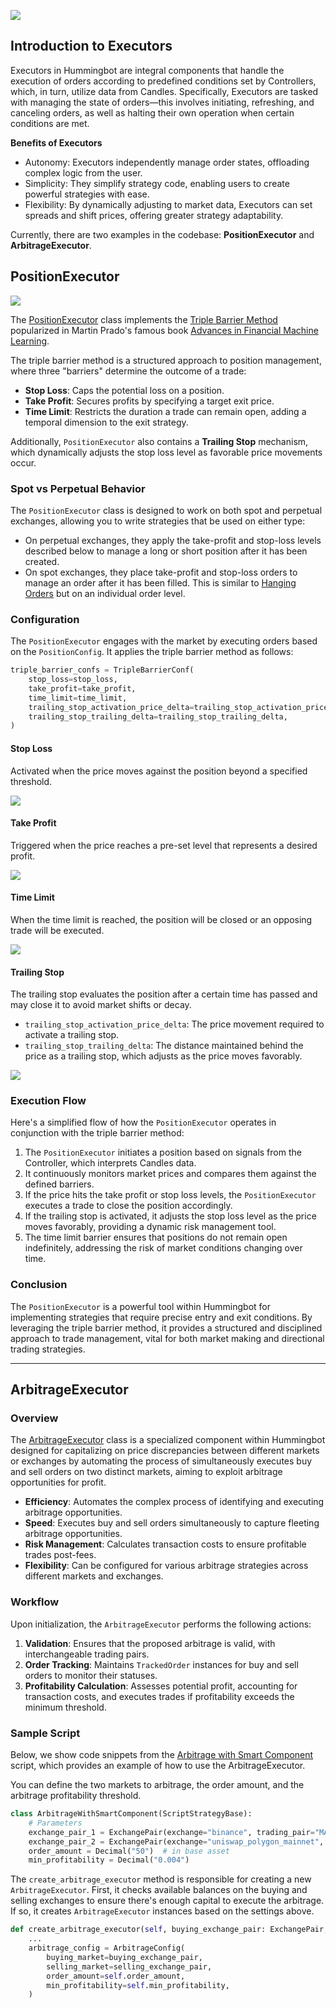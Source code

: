 ![](../diagrams/5.png)

## Introduction to Executors

Executors in Hummingbot are integral components that handle the execution of orders according to predefined conditions set by Controllers, which, in turn, utilize data from Candles. Specifically, Executors are tasked with managing the state of orders—this involves initiating, refreshing, and canceling orders, as well as halting their own operation when certain conditions are met.

**Benefits of Executors**

* Autonomy: Executors independently manage order states, offloading complex logic from the user.
* Simplicity: They simplify strategy code, enabling users to create powerful strategies with ease.
* Flexibility: By dynamically adjusting to market data, Executors can set spreads and shift prices, offering greater strategy adaptability.

Currently, there are two examples in the codebase: **PositionExecutor** and **ArbitrageExecutor**.

## PositionExecutor

![](./triple_barrier.png)

The [PositionExecutor](https://github.com/hummingbot/hummingbot/blob/13aab912ea297a70e52f560cc7239400a1204aa6/hummingbot/smart_components/executors/position_executor/position_executor.py) class implements the [Triple Barrier Method](https://www.mlfinlab.com/en/latest/labeling/tb_meta_labeling.html) popularized in Martin Prado's famous book [Advances in Financial Machine Learning](https://www.wiley.com/en-us/Advances+in+Financial+Machine+Learning-p-9781119482086).

The triple barrier method is a structured approach to position management, where three "barriers" determine the outcome of a trade:

* **Stop Loss**: Caps the potential loss on a position.
* **Take Profit**: Secures profits by specifying a target exit price.
* **Time Limit**: Restricts the duration a trade can remain open, adding a temporal dimension to the exit strategy.

Additionally, `PositionExecutor` also contains a **Trailing Stop** mechanism, which dynamically adjusts the stop loss level as favorable price movements occur.


### Spot vs Perpetual Behavior
 
The `PositionExecutor` class is designed to work on both spot and perpetual exchanges, allowing you to write strategies that be used on either type:

* On perpetual exchanges, they apply the take-profit and stop-loss levels described below to manage a long or short position after it has been created.
* On spot exchanges, they place take-profit and stop-loss orders to manage an order after it has been filled. This is similar to [Hanging Orders](/strategy-configs/hanging-orders/) but on an individual order level.


### Configuration

The `PositionExecutor` engages with the market by executing orders based on the `PositionConfig`. It applies the triple barrier method as follows:

```python
triple_barrier_confs = TripleBarrierConf(
    stop_loss=stop_loss,
    take_profit=take_profit,
    time_limit=time_limit,
    trailing_stop_activation_price_delta=trailing_stop_activation_price_delta,
    trailing_stop_trailing_delta=trailing_stop_trailing_delta,
)
```

#### Stop Loss

Activated when the price moves against the position beyond a specified threshold.

![](./stop_loss.png)



#### Take Profit

Triggered when the price reaches a pre-set level that represents a desired profit.

![](./take_profit.png)


#### Time Limit

When the time limit is reached, the position will be closed or an opposing trade will be executed.

![](./time_limit.png)

#### Trailing Stop

The trailing stop evaluates the position after a certain time has passed and may close it to avoid market shifts or decay.

- `trailing_stop_activation_price_delta`: The price movement required to activate a trailing stop.
- `trailing_stop_trailing_delta`: The distance maintained behind the price as a trailing stop, which adjusts as the price moves favorably.

![](./trailing_stop.png)


### Execution Flow

Here's a simplified flow of how the `PositionExecutor` operates in conjunction with the triple barrier method:

1. The `PositionExecutor` initiates a position based on signals from the Controller, which interprets Candles data.
2. It continuously monitors market prices and compares them against the defined barriers.
3. If the price hits the take profit or stop loss levels, the `PositionExecutor` executes a trade to close the position accordingly.
4. If the trailing stop is activated, it adjusts the stop loss level as the price moves favorably, providing a dynamic risk management tool.
5. The time limit barrier ensures that positions do not remain open indefinitely, addressing the risk of market conditions changing over time.

### Conclusion

The `PositionExecutor` is a powerful tool within Hummingbot for implementing strategies that require precise entry and exit conditions. By leveraging the triple barrier method, it provides a structured and disciplined approach to trade management, vital for both market making and directional trading strategies.

---

## ArbitrageExecutor

### Overview

The [ArbitrageExecutor](https://github.com/hummingbot/hummingbot/blob/13aab912ea297a70e52f560cc7239400a1204aa6/hummingbot/smart_components/executors/arbitrage_executor/arbitrage_executor.py) class is a specialized component within Hummingbot designed for capitalizing on price discrepancies between different markets or exchanges by automating the process of simultaneously executes buy and sell orders on two distinct markets, aiming to exploit arbitrage opportunities for profit.

- **Efficiency**: Automates the complex process of identifying and executing arbitrage opportunities.
- **Speed**: Executes buy and sell orders simultaneously to capture fleeting arbitrage opportunities.
- **Risk Management**: Calculates transaction costs to ensure profitable trades post-fees.
- **Flexibility**: Can be configured for various arbitrage strategies across different markets and exchanges.

### Workflow

Upon initialization, the `ArbitrageExecutor` performs the following actions:

1. **Validation**: Ensures that the proposed arbitrage is valid, with interchangeable trading pairs.
2. **Order Tracking**: Maintains `TrackedOrder` instances for buy and sell orders to monitor their statuses.
3. **Profitability Calculation**: Assesses potential profit, accounting for transaction costs, and executes trades if profitability exceeds the minimum threshold.

### Sample Script

Below, we show code snippets from the [Arbitrage with Smart Component](https://github.com/hummingbot/hummingbot/blob/13aab912ea297a70e52f560cc7239400a1204aa6/scripts/archived_scripts/examples_using_smart_components/arbitrage_with_smart_component.py) script, which provides an example of how to use the ArbitrageExecutor.

You can define the two markets to arbitrage, the order amount, and the arbitrage profitability threshold.

```python
class ArbitrageWithSmartComponent(ScriptStrategyBase):
    # Parameters
    exchange_pair_1 = ExchangePair(exchange="binance", trading_pair="MATIC-USDT")
    exchange_pair_2 = ExchangePair(exchange="uniswap_polygon_mainnet", trading_pair="WMATIC-USDT")
    order_amount = Decimal("50")  # in base asset
    min_profitability = Decimal("0.004")
```

The `create_arbitrage_executor` method is responsible for creating a new `ArbitrageExecutor`. First, it checks available balances on the buying and selling exchanges to ensure there's enough capital to execute the arbitrage. If so, it creates `ArbitrageExecutor` instances based on the settings above. 

```python
def create_arbitrage_executor(self, buying_exchange_pair: ExchangePair, selling_exchange_pair: ExchangePair):
    ...
    arbitrage_config = ArbitrageConfig(
        buying_market=buying_exchange_pair,
        selling_market=selling_exchange_pair,
        order_amount=self.order_amount,
        min_profitability=self.min_profitability,
    )
```
